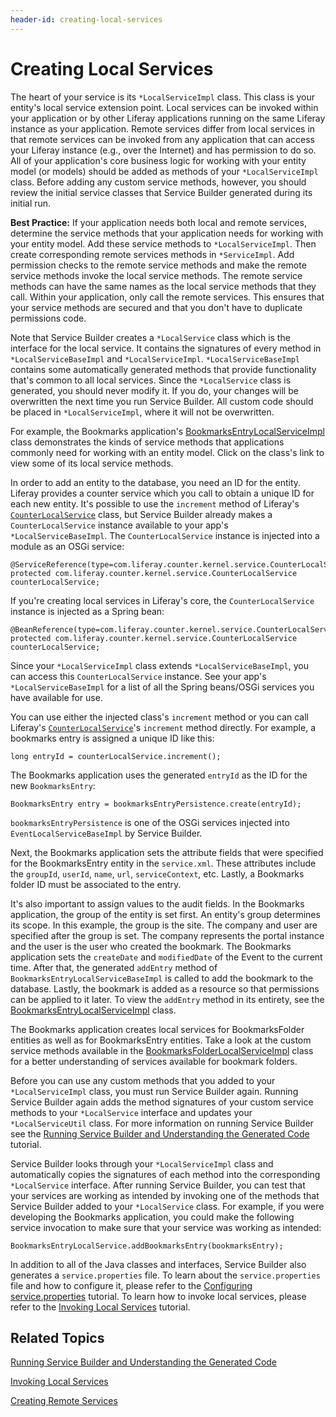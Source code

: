 ```yaml
---
header-id: creating-local-services
---
```


# Creating Local Services

The heart of your service is its `*LocalServiceImpl` class. This class is your
entity's local service extension point. Local services can be invoked within
your application or by other Liferay applications running on the same Liferay
instance as your application. Remote services differ from local services in that
remote services can be invoked from any application that can access your Liferay
instance (e.g., over the Internet) and has permission to do so. All of your
application's core business logic for working with your entity model (or models)
should be added as methods of your `*LocalServiceImpl` class. Before adding any
custom service methods, however, you should review the initial service classes
that Service Builder generated during its initial run. 

<!--
This best practice also appears in creating-remote-services.markdown. If you
edit it, please update that location, as well.
-->

**Best Practice:** If your application needs both local and remote services,
determine the service methods that your application needs for working with your
entity model. Add these service methods to `*LocalServiceImpl`. Then create
corresponding remote services methods in `*ServiceImpl`. Add permission checks
to the remote service methods and make the remote service methods invoke the
local service methods. The remote service methods can have the same names as the
local service methods that they call. Within your application, only call the
remote services. This ensures that your service methods are secured and that you
don't have to duplicate permissions code.

Note that Service Builder creates a `*LocalService` class which is the interface
for the local service. It contains the signatures of every method in
`*LocalServiceBaseImpl` and `*LocalServiceImpl`. `*LocalServiceBaseImpl`
contains some automatically generated methods that provide functionality that's
common to all local services. Since the `*LocalService` class is generated, you
should never modify it. If you do, your changes will be overwritten the next
time you run Service Builder. All custom code should be placed in
`*LocalServiceImpl`, where it will not be overwritten.

For example, the Bookmarks application's
[BookmarksEntryLocalServiceImpl](https://github.com/liferay/liferay-portal/blob/7.0.6-ga7/modules/apps/collaboration/bookmarks/bookmarks-service/src/main/java/com/liferay/bookmarks/service/impl/BookmarksEntryLocalServiceImpl.java)
class demonstrates the kinds of service methods that applications commonly need
for working with an entity model. Click on the class's link to view some of its
local service methods.

In order to add an entity to the database, you need an ID for the entity.
Liferay provides a counter service which you call to obtain a unique ID for each
new entity. It's possible to use the `increment` method of Liferay's
[`CounterLocalService`](@platform-ref@/7.0-latest/javadocs/portal-kernel/com/liferay/counter/kernel/service/CounterLocalService.html)
class, but Service Builder already makes a `CounterLocalService` instance
available to your app's `*LocalServiceBaseImpl`. The `CounterLocalService`
instance is injected into a module as an OSGi service:

    @ServiceReference(type=com.liferay.counter.kernel.service.CounterLocalService.class)
    protected com.liferay.counter.kernel.service.CounterLocalService counterLocalService;

If you're creating local services in Liferay's core, the `CounterLocalService`
instance is injected as a Spring bean:

    @BeanReference(type=com.liferay.counter.kernel.service.CounterLocalService.class)
    protected com.liferay.counter.kernel.service.CounterLocalService counterLocalService;

Since your `*LocalServiceImpl` class extends `*LocalServiceBaseImpl`, you can
access this `CounterLocalService` instance. See your app's
`*LocalServiceBaseImpl` for a list of all the Spring beans/OSGi services you
have available for use.

You can use either the injected class's `increment` method or you can call
Liferay's
[`CounterLocalService`](@platform-ref@/7.0-latest/javadocs/portal-kernel/com/liferay/counter/kernel/service/CounterLocalService.html)'s
`increment` method directly. For example, a bookmarks entry is assigned a unique
ID like this:

    long entryId = counterLocalService.increment();

The Bookmarks application uses the generated `entryId` as the ID for the new
`BookmarksEntry`:

    BookmarksEntry entry = bookmarksEntryPersistence.create(entryId);

`bookmarksEntryPersistence` is one of the OSGi services injected into
`EventLocalServiceBaseImpl` by Service Builder. 

Next, the Bookmarks application sets the attribute fields that were specified
for the BookmarksEntry entity in the `service.xml`. These attributes include the
`groupId`, `userId`, `name`, `url`, `serviceContext`, etc. Lastly, a Bookmarks
folder ID must be associated to the entry.

It's also important to assign values to the audit fields. In the Bookmarks
application, the group of the entity is set first. An entity's group determines
its scope. In this example, the group is the site. The company and user are
specified after the group is set. The company represents the portal instance and
the user is the user who created the bookmark. The Bookmarks application sets
the `createDate` and `modifiedDate` of the Event to the current time. After
that, the generated `addEntry` method of `BookmarksEntryLocalServiceBaseImpl` is
called to add the bookmark to the database. Lastly, the bookmark is added as a
resource so that permissions can be applied to it later. To view the `addEntry`
method in its entirety, see the
[BookmarksEntryLocalServiceImpl](https://github.com/liferay/liferay-portal/blob/7.0.6-ga7/modules/apps/collaboration/bookmarks/bookmarks-service/src/main/java/com/liferay/bookmarks/service/impl/BookmarksEntryLocalServiceImpl.java)
class. 

The Bookmarks application creates local services for BookmarksFolder entities as
well as for BookmarksEntry entities. Take a look at the custom service methods
available in the
[BookmarksFolderLocalServiceImpl](https://github.com/liferay/liferay-portal/blob/7.0.6-ga7/modules/apps/collaboration/bookmarks/bookmarks-service/src/main/java/com/liferay/bookmarks/service/impl/BookmarksFolderLocalServiceImpl.java)
class for a better understanding of services available for bookmark folders.

Before you can use any custom methods that you added to your `*LocalServiceImpl`
class, you must run Service Builder again. Running Service Builder again adds
the method signatures of your custom service methods to your `*LocalService`
interface and updates your `*LocalServiceUtil` class. For more information on
running Service Builder see the
[Running Service Builder and Understanding the Generated Code](/docs/7-0/tutorials/-/knowledge_base/t/running-service-builder-and-understanding-the-generated-code)
tutorial.

Service Builder looks through your `*LocalServiceImpl` class and automatically
copies the signatures of each method into the corresponding `*LocalService`
interface. After running Service Builder, you can test that your services are
working as intended by invoking one of the methods that Service Builder added to
your `*LocalService` class. For example, if you were developing the
Bookmarks application, you could make the following service invocation to make
sure that your service was working as intended:

    BookmarksEntryLocalService.addBookmarksEntry(bookmarksEntry);

In addition to all of the Java classes and interfaces, Service Builder also
generates a `service.properties` file. To learn about the `service.properties`
file and how to configure it, please refer to the
[Configuring service.properties](/docs/7-0/tutorials/-/knowledge_base/t/configuring-service-properties)
tutorial. To learn how to invoke local services, please refer to the
[Invoking Local Services](/docs/7-0/tutorials/-/knowledge_base/t/invoking-local-services)
tutorial. 

## Related Topics

[Running Service Builder and Understanding the Generated Code](/docs/7-0/tutorials/-/knowledge_base/t/running-service-builder-and-understanding-the-generated-code)

[Invoking Local Services](/docs/7-0/tutorials/-/knowledge_base/t/invoking-local-services)

[Creating Remote Services](/docs/7-0/tutorials/-/knowledge_base/t/creating-remote-services)
